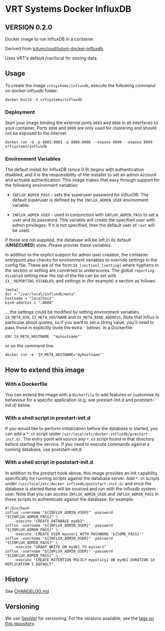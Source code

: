 # VRT Systems Docker InfluxDB
## VERSION               0.2.0

Docker image to run InfluxDB in a container.

Derived from [tutumcloud/tutum-docker-influxdb](https://github.com/tutumcloud/tutum-docker-influxdb).

Uses VRT's default /var/local for storing data.


## Usage

To create the image `vrtsystems/influxdb`, execute the following command on docker-influxdb folder:

    docker build -t vrtsystems/influxdb .

### Deployment

Start your image binding the external ports `8083` and `8086` in all interfaces to your container. Ports `8090` and `8099` are only used for clustering and should not be exposed to the internet.

    docker run -d -p 8083:8083 -p 8086:8086 --expose 8090 --expose 8099 vrtsystems/influxdb

### Environment Variables

The default install for InfluxDB (since 0.9) begins with authentication
disabled, and it is the responsibility of the installer to set an admin
account and activate authentication. This image makes that easy through
support for the following environment variables:

* `INFLUX_ADMIN_PASS` - sets the superuser password for InfluxDB. The
  default superuser is defined by the `INFLUX_ADMIN_USER` environment variable.

* `INFLUX_ADMIN_USER` - used in conjunction with `INFLUX_ADMIN_PASS` to set a
  user and its password. This variable will create the specified user with
  admin privileges. If it is not specified, then the default user of `root`
  will be used.

If these are not supplied, the database will be left in its default
 (**UNSECURED**) state. Please provide these variables. 

In addition to the explict support for admin user creation, the container
entrypoint also checks for environment variables to override settings in
the config file. These are of the form `IX_[section]_[setting]` where
hyphens in the section or setting are converted to underscores. The global
`reporting-disabled` setting near the top of the file can be set with
`IX__REPORTING_DISABLED`, and settings in (for example) a section as follows:

    [meta]
    dir = "/var/local/influxdb/meta"
    hostname = "localhost"
    bind-address = ":8088"

... the settings could be modified by setting environment variables
`IX_META_DIR`, `IX_META_HOSTNAME` and `IX_META_BIND_ADDRESS`. Note that Influx
is particular about quotes, so if you want to set a string value, you'll need
to pass those in explicitly (note the extra `'` below). In a Dockerfile:

    ENV IX_META_HOSTNAME '"myhostname"'

or on the command line:

    docker run -e 'IX_META_HOSTNAME="myhostname"'

## How to extend this image

### With a Dockerfile

You can extend the image with a `Dockerfile` to add features or customise its behaviour for a specific application (e.g. see prestart-init.d and poststart-init.d) below.

### With a shell script in prestart-init.d

If you would like to perform initialization before the database is started, you
can add a `*.sh` script under `/usr/local/etc/docker-influxdb/prestart-init.d/`.
The entry point will source any `*.sh` script found in that directory before
starting the service. If you need to execute commands against a running
database, use poststart-init.d.

### With a shell script in poststart-init.d

In addition to the prestart hook above, this image provides an init capability
specifically for running scripts against the database server. Add `*.sh` scripts
under `/usr/local/etc/docker-influxdb/poststart-init.d/` and once the database
is started these will be sourced and run with the influxdb system user. Note
that you can access `INFLUX_ADMIN_USER` and `INFLUX_ADMIN_PASS` in these scripts to
authenticate against the database, for example:

    #!/bin/bash
    influx -username "${INFLUX_ADMIN_USER}" -password "${INFLUX_ADMIN_PASS}" \
        -execute "CREATE DATABASE mydb1"
    influx -username "${INFLUX_ADMIN_USER}" -password "${INFLUX_ADMIN_PASS}" \
        -execute "CREATE USER myuser1 WITH PASSWORD '${SOME_PASS}'"
    influx -username "${INFLUX_ADMIN_USER}" -password "${INFLUX_ADMIN_PASS}" \
        -execute "GRANT WRITE ON mydb1 TO myuser1"
    influx -username "${INFLUX_ADMIN_USER}" -password "${INFLUX_ADMIN_PASS}" \
        -execute "CREATE RETENTION POLICY mypolicy1 ON mydb1 DURATION 1d REPLICATION 1 DEFAULT"

## History

See [CHANGELOG.md](CHANGELOG.md)

## Versioning

We use [SemVer](http://semver.org/) for versioning. For the versions available, see the [tags on this repository](https://github.com/your/project/tags). 
